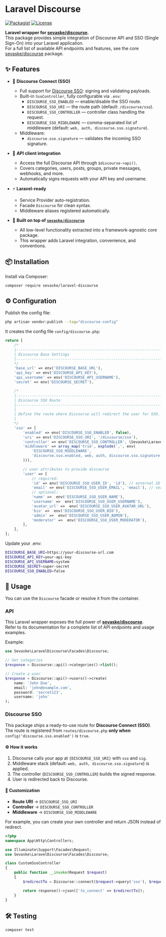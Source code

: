 # Laravel Discourse

[![Packagist](https://img.shields.io/packagist/v/sevaske/laravel-discourse.svg)](https://packagist.org/packages/sevaske/laravel-discourse)
[![License](https://img.shields.io/github/license/sevaske/laravel-discourse.svg)](LICENSE)

**Laravel wrapper for [sevaske/discourse](https://github.com/sevaske/discourse).**  
This package provides simple integration of Discourse API and SSO (Single Sign-On) into your Laravel application.  
For a full list of available API endpoints and features, see the core [sevaske/discourse](https://github.com/sevaske/discourse) package.


## ✨ Features

- 🔑 **Discourse Connect (SSO)**
    - Full support for [Discourse SSO](https://meta.discourse.org/t/official-single-sign-on-for-discourse-sso/13045): signing and validating payloads.
    - Built-in `SsoController`, fully configurable via `.env`:
        - `DISCOURSE_SSO_ENABLED` — enable/disable the SSO route.
        - `DISCOURSE_SSO_URI` — the route path (default: `/discourse/sso`).
        - `DISCOURSE_SSO_CONTROLLER` — controller class handling the request.
        - `DISCOURSE_SSO_MIDDLEWARE` — comma-separated list of middleware (default: `web, auth, discourse.sso.signature`).
    - Middleware:
        - `discourse.sso.signature` — validates the incoming SSO signature.

- 📡 **API client integration**
    - Access the full Discourse API through `$discourse->api()`.
    - Covers categories, users, posts, groups, private messages, webhooks, and more.
    - Automatically signs requests with your API key and username.

- ⚡ **Laravel-ready**
    - Service Provider auto-registration.
    - Facade `Discourse` for clean syntax.
    - Middleware aliases registered automatically.

- 🧩 **Built on top of [`sevaske/discourse`](https://github.com/sevaske/discourse)**
    - All low-level functionality extracted into a framework-agnostic core package.
    - This wrapper adds Laravel integration, convenience, and conventions.

## 📦 Installation

Install via Composer:

```bash
composer require sevaske/laravel-discourse
```


## ⚙️ Configuration

Publish the config file:

```bash
php artisan vendor:publish --tag="discourse-config"
```

It creates the config file `config/discourse.php`:

```php
return [
    /*
    |--------------------------------------------------------------------------
    | Discourse Base Settings
    |--------------------------------------------------------------------------
    */
    'base_url' => env('DISCOURSE_BASE_URL'),
    'api_key' => env('DISCOURSE_API_KEY'),
    'api_username' => env('DISCOURSE_API_USERNAME'),
    'secret' => env('DISCOURSE_SECRET'),

    /*
    |--------------------------------------------------------------------------
    | Discourse SSO Route
    |--------------------------------------------------------------------------
    |
    | Define the route where Discourse will redirect the user for SSO.
    |
    */
    'sso' => [
        'enabled' => env('DISCOURSE_SSO_ENABLED', false),
        'uri' => env('DISCOURSE_SSO_URI', '/discourse/sso'),
        'controller' => env('DISCOURSE_SSO_CONTROLLER', \Sevaske\LaravelDiscourse\Http\Controllers\SsoController::class),
        'middleware' => array_map('trim', explode(',', env(
            'DISCOURSE_SSO_MIDDLEWARE',
            'discourse.sso.enabled, web, auth, discourse.sso.signature'
        ))),

        // user attributes to provide discourse
        'user' => [
            // required:
            'id' => env('DISCOURSE_SSO_USER_ID', 'id'), // external ID
            'email' => env('DISCOURSE_SSO_USER_EMAIL', 'email'), // verified email
            // optional:
            'name' =>  env('DISCOURSE_SSO_USER_NAME'),
            'username' =>  env('DISCOURSE_SSO_USER_USERNAME'),
            'avatar_url' =>  env('DISCOURSE_SSO_USER_AVATAR_URL'),
            'bio' =>  env('DISCOURSE_SSO_USER_BIO'),
            'admin' =>  env('DISCOURSE_SSO_USER_ADMIN'),
            'moderator' =>  env('DISCOURSE_SSO_USER_MODERATOR'),
        ],
    ],
];
```

Update your .env:
```bash
DISCOURSE_BASE_URI=https://your-discourse-url.com
DISCOURSE_API_KEY=your-api-key
DISCOURSE_API_USERNAME=system
DISCOURSE_SECRET=super-secret
DISCOURSE_SSO_ENABLED=false
```


## 🚀 Usage

You can use the `Discourse` facade or resolve it from the container.

### API

This Laravel wrapper exposes the full power of [**sevaske/discourse**](https://github.com/sevaske/discourse).  
Refer to its documentation for a complete list of API endpoints and usage examples.

Example: 

```php
use Sevaske\LaravelDiscourse\Facades\Discourse;

// Get categories
$response = Discourse::api()->categories()->list();

// Create a user
$response = Discourse::api()->users()->create(
    name: 'John Doe',
    email: 'john@example.com',
    password: 'secret123',
    username: 'john'
);
```

### Discourse SSO

This package ships a ready-to-use route for **Discourse Connect (SSO)**.  
The route is registered from `routes/discourse.php` **only when** `config('discourse.sso.enabled')` is `true`.

#### ⚙️ How it works

1. Discourse calls your app at `{DISCOURSE_SSO_URI}` with `sso` and `sig`.
2. Middleware stack (default: `web, auth, discourse.sso.signature`) is applied.
3. The controller (`DISCOURSE_SSO_CONTROLLER`) builds the signed response.
4. User is redirected back to Discourse.

#### 🎯 Customization

- **Route URI** → `DISCOURSE_SSO_URI`
- **Controller** → `DISCOURSE_SSO_CONTROLLER`
- **Middleware** → `DISCOURSE_SSO_MIDDLEWARE`

For example, you can create your own controller and return JSON instead of redirect.

```php
<?php
namespace App\Http\Controllers;

use Illuminate\Support\Facades\Request;
use Sevaske\LaravelDiscourse\Facades\Discourse;

class CustomSsoController
{
    public function __invoke(Request $request)
    {
        $redirectTo = Discourse::connect($request->query('sso'), $request->user());

        return response()->json(['to_connect' => $redirectTo]);
    }
}
```


## 🛠 Testing

```bash
composer test
```